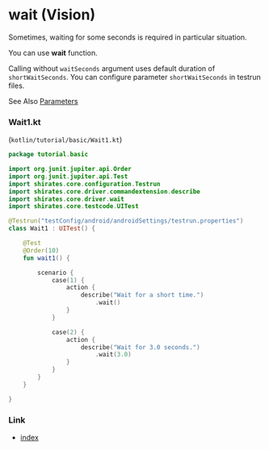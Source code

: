 # wait (Vision)

Sometimes, waiting for some seconds is required in particular situation.

You can use **wait** function.

Calling without `waitSeconds` argument uses default duration of `shortWaitSeconds`.
You can configure parameter `shortWaitSeconds` in testrun files.

See Also [Parameters](../parameter/parameters.md)

### Wait1.kt

(`kotlin/tutorial/basic/Wait1.kt`)

```kotlin
package tutorial.basic

import org.junit.jupiter.api.Order
import org.junit.jupiter.api.Test
import shirates.core.configuration.Testrun
import shirates.core.driver.commandextension.describe
import shirates.core.driver.wait
import shirates.core.testcode.UITest

@Testrun("testConfig/android/androidSettings/testrun.properties")
class Wait1 : UITest() {

    @Test
    @Order(10)
    fun wait1() {

        scenario {
            case(1) {
                action {
                    describe("Wait for a short time.")
                        .wait()
                }
            }

            case(2) {
                action {
                    describe("Wait for 3.0 seconds.")
                        .wait(3.0)
                }
            }
        }
    }

}
```

### Link

- [index](../../../index.md)
